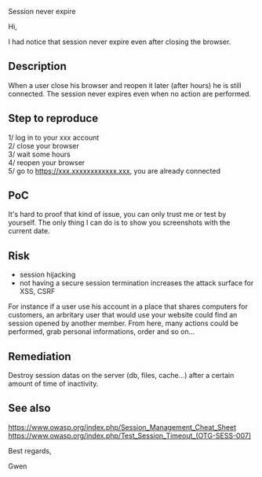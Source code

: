 Session never expire



Hi,

I had notice that session never expire even after closing the browser.


## Description

When a user close his browser and reopen it later (after hours) he is still connected. The session never expires even when no action are performed.


## Step to reproduce

1/ log in to your xxx account  
2/ close your browser  
3/ wait some hours  
4/ reopen your browser  
5/ go to https://xxx.xxxxxxxxxxxx.xxx, you are already connected  


## PoC

It's hard to proof that kind of issue, you can only trust me or test by yourself.  The only thing I can do is to show you screenshots with the current date.


## Risk

- session hijacking
- not having a secure session termination increases the attack surface for XSS, CSRF

For instance if a user use his account in a place that shares computers for customers, an arbritary user that would use your website could find an session opened by another member.
From here, many actions could be performed, grab personal informations, order and so on...


## Remediation

Destroy session datas on the server (db, files, cache...) after a certain amount of time of inactivity.


## See also

https://www.owasp.org/index.php/Session_Management_Cheat_Sheet  
https://www.owasp.org/index.php/Test_Session_Timeout_(OTG-SESS-007)  




Best regards,

Gwen

